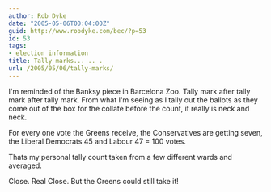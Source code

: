 ```yaml
---
author: Rob Dyke
date: "2005-05-06T00:04:00Z"
guid: http://www.robdyke.com/bec/?p=53
id: 53
tags:
- election information
title: Tally marks... .. .
url: /2005/05/06/tally-marks/
---
```

I'm reminded of the Banksy piece in Barcelona Zoo. Tally mark after tally mark after tally mark. From what I'm seeing as I tally out the ballots as they come out of the box for the collate before the count, it really is neck and neck.

For every one vote the Greens receive, the Conservatives are getting seven, the Liberal Democrats 45 and Labour 47 = 100 votes.

Thats my personal tally count taken from a few different wards and averaged.

Close. Real Close. But the Greens could still take it!